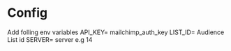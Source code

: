 # Config
Add folling env variables
API_KEY= mailchimp_auth_key
LIST_ID= Audience List id
SERVER= server e.g 14
